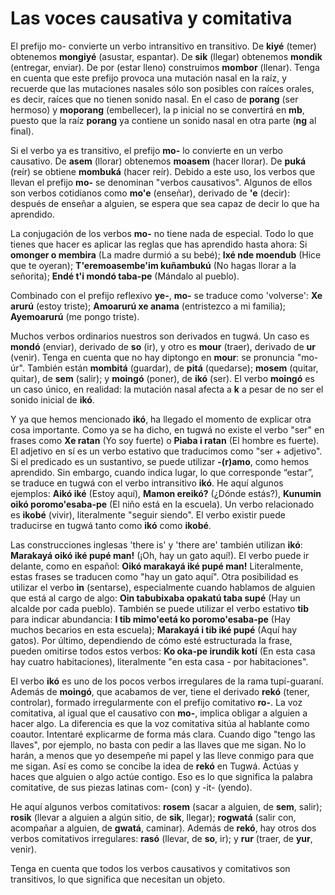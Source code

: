 # Las voces causativa y comitativa

El prefijo mo- convierte un verbo intransitivo en transitivo. De **kiyé** (temer) obtenemos **mongiyé** (asustar, espantar). De **sik** (llegar) obtenemos **mondik** (entregar, enviar). De por (estar lleno) construimos **mombor** (llenar). Tenga en cuenta que este prefijo provoca una mutación nasal en la raíz, y recuerde que las mutaciones nasales sólo son posibles con raíces orales, es decir, raíces que no tienen sonido nasal. En el caso de **porang** (ser hermoso) y **moporang** (embellecer), la p inicial no se convertirá en **mb**, puesto que la raíz **porang** ya contiene un sonido nasal en otra parte (**ng** al final).

Si el verbo ya es transitivo, el prefijo **mo-** lo convierte en un verbo causativo. De **asem** (llorar) obtenemos **moasem** (hacer llorar). De **puká** (reír) se obtiene **mombuká** (hacer reír). Debido a este uso, los verbos que llevan el prefijo **mo-** se denominan "verbos causativos". Algunos de ellos son verbos cotidianos como **mo'e** (enseñar), derivado de **'e** (decir): después de enseñar a alguien, se espera que sea capaz de decir lo que ha aprendido.

La conjugación de los verbos **mo-** no tiene nada de especial. Todo lo que tienes que hacer es aplicar las reglas que has aprendido hasta ahora: Si **omonger o membira** (La madre durmió a su bebé); **Ixé nde moendub** (Hice que te oyeran); **T'eremoasembe'im kuñambukú** (No hagas llorar a la señorita); **Endé t'i mondó taba-pe** (Mándalo al pueblo).

Combinado con el prefijo reflexivo **ye-**, **mo-** se traduce como 'volverse': **Xe arurú** (estoy triste); **Amoarurú xe anama** (entristezco a mi familia); **Ayemoarurú** (me pongo triste).

Muchos verbos ordinarios nuestros son derivados en tugwá. Un caso es **mondó** (enviar), derivado de **so** (ir), y otro es **mour** (traer), derivado de **ur** (venir). Tenga en cuenta que no hay diptongo en **mour**: se pronuncia "mo-úr". También están **mombitá** (guardar), de **pitá** (quedarse); **mosem** (quitar, quitar), de **sem** (salir); y **moingó** (poner), de **ikó** (ser). El verbo **moingó** es un caso único, en realidad: la mutación nasal afecta a **k** a pesar de no ser el sonido inicial de **ikó**.

Y ya que hemos mencionado **ikó**, ha llegado el momento de explicar otra cosa importante. Como ya se ha dicho, en tugwá no existe el verbo "ser" en frases como **Xe ratan** (Yo soy fuerte) o **Piaba i ratan** (El hombre es fuerte). El adjetivo en sí es un verbo estativo que traducimos como "ser + adjetivo". Si el predicado es un sustantivo, se puede utilizar **-(r)amo**, como hemos aprendido. Sin embargo, cuando indica lugar, lo que corresponde “estar”, se traduce en tugwá con el verbo intransitivo **ikó**. He aquí algunos ejemplos: **Aikó iké** (Estoy aquí), **Mamon ereikó?** (¿Dónde estás?), **Kunumin oikó poromo'esaba-pe** (El niño está en la escuela). Un verbo relacionado es **ikobé** (vivir), literalmente "seguir siendo". El verbo existir puede traducirse en tugwá tanto como **ikó** como **ikobé**.

Las construcciones inglesas 'there is' y 'there are' también utilizan **ikó**: **Marakayá oikó iké pupé man!** (¡Oh, hay un gato aquí!). El verbo puede ir delante, como en español: **Oikó marakayá iké pupé man!** Literalmente, estas frases se traducen como "hay un gato aquí". Otra posibilidad es utilizar el verbo **in** (sentarse), especialmente cuando hablamos de alguien que está al cargo de algo: **Oin tabubixaba opakatú taba supé** (Hay un alcalde por cada pueblo). También se puede utilizar el verbo estativo **tib** para indicar abundancia: **I tib mimo'eetá ko poromo'esaba-pe** (Hay muchos becarios en esta escuela); **Marakayá i tib iké pupé** (Aquí hay gatos). Por último, dependiendo de cómo esté estructurada la frase, pueden omitirse todos estos verbos: **Ko oka-pe irundik kotí** (En esta casa hay cuatro habitaciones), literalmente "en esta casa - por habitaciones".

El verbo **ikó** es uno de los pocos verbos irregulares de la rama tupí-guaraní. Además de **moingó**, que acabamos de ver, tiene el derivado **rekó** (tener, controlar), formado irregularmente con el prefijo comitativo **ro-**. La voz comitativa, al igual que el causativo con **mo-**, implica obligar a alguien a hacer algo. La diferencia es que la voz comitativa sitúa al hablante como coautor. Intentaré explicarme de forma más clara. Cuando digo "tengo las llaves", por ejemplo, no basta con pedir a las llaves que me sigan. No lo harán, a menos que yo desempeñe mi papel y las lleve conmigo para que me sigan. Así es como se concibe la idea de **rekó** en Tugwá. Actúas y haces que alguien o algo actúe contigo. Eso es lo que significa la palabra comitative, de sus piezas latinas com- (con) y -it- (yendo).

He aquí algunos verbos comitativos: **rosem** (sacar a alguien, de **sem**, salir); **rosik** (llevar a alguien a algún sitio, de **sik**, llegar); **rogwatá** (salir con, acompañar a alguien, de **gwatá**, caminar). Además de **rekó**, hay otros dos verbos comitativos irregulares: **rasó** (llevar, de **so**, ir); y **rur** (traer, de **yur**, venir).

Tenga en cuenta que todos los verbos causativos y comitativos son transitivos, lo que significa que necesitan un objeto.
